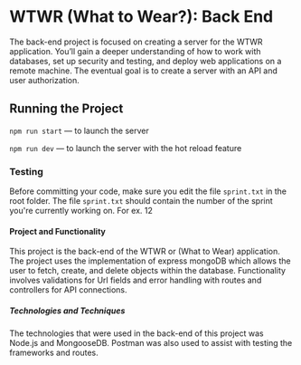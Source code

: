 # WTWR (What to Wear?): Back End

The back-end project is focused on creating a server for the WTWR application. You’ll gain a deeper understanding of how to work with databases, set up security and testing, and deploy web applications on a remote machine. The eventual goal is to create a server with an API and user authorization.

## Running the Project

`npm run start` — to launch the server

`npm run dev` — to launch the server with the hot reload feature

### Testing

Before committing your code, make sure you edit the file `sprint.txt` in the root folder. The file `sprint.txt` should contain the number of the sprint you're currently working on. For ex. 12

#### Project and Functionality

This project is the back-end of the WTWR or (What to Wear) application. The project uses the implementation of express mongoDB which allows the user to fetch, create, and delete objects within the database. Functionality involves validations for Url fields and error handling with routes and controllers for API connections.

##### Technologies and Techniques

The technologies that were used in the back-end of this project was Node.js and MongooseDB. Postman was also used to assist with testing the frameworks and routes.

